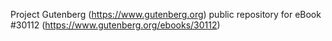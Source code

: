 Project Gutenberg (https://www.gutenberg.org) public repository for eBook #30112 (https://www.gutenberg.org/ebooks/30112)
